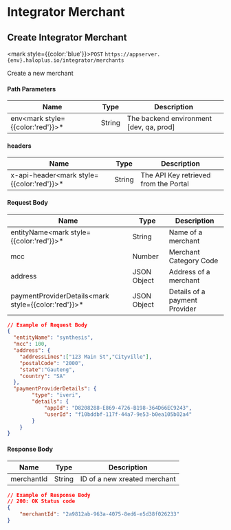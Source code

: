# Integrator Merchant



## Create Integrator Merchant

<mark style={{color:'blue'}}>`POST`</mark> `https://appserver.{env}.haloplus.io/integrator/merchants`

Create a new merchant

#### Path Parameters

| Name                                  | Type   | Description                              |
| ------------------------------------- | ------ | ---------------------------------------- |
| env<mark style={{color:'red'}}>\*</mark> | String | The backend environment \[dev, qa, prod] |

#### headers

| Name                                           | Type   | Description                           |
| ---------------------------------------------- | ------ | ------------------------------------- |
| x-api-header<mark style={{color:'red'}}>\*</mark> | String | The API Key retrieved from the Portal |

#### Request Body

| Name                                                     | Type        | Description                   |
| -------------------------------------------------------- | ----------- | ----------------------------- |
| entityName<mark style={{color:'red'}}>\*</mark>             | String      | Name of a merchant            |
| mcc                                                      | Number      | Merchant Category Code        |
| address                                                  | JSON Object | Address of a merchant         |
| paymentProviderDetails<mark style={{color:'red'}}>\*</mark> | JSON Object | Details of a payment Provider |

```json
// Example of Request Body
{
  "entityName": "synthesis",
  "mcc": 100,
  "address": {
    "addressLines":["123 Main St","Cityville"],
    "postalCode": "2000",
    "state":"Gauteng",
    "country": "SA"
  },
  "paymentProviderDetails": {
        "type": "iveri",
        "details": {
            "appId": "D8208288-E869-4726-B198-364D66EC9243",
            "userId": "f10bddbf-117f-44a7-9e53-b0ea105b02a4"
        }
    }
}
```

#### Response Body

| Name       | Type   | Description                  |
| ---------- | ------ | ---------------------------- |
| merchantId | String | ID of a new xreated merchant |

```json
// Example of Response Body
// 200: OK Status code
{
    "merchantId": "2a9812ab-963a-4075-8ed6-e5d38f026233"
}
```

